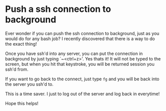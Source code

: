 # Push a ssh connection to background 

Ever wonder if you can push the ssh connection to background, just as you would do for any bash job? I recently
discovered that there is a way to do the exact thing! 

Once you have ssh'd into any server, you can put the connection in background by just typing `~<ctrl+z>'. Yes thats it! 
It will not be typed to the screen, but when you hit that keystroke, you will be returned session you ssh'd from.  

If you want to go back to the connect, just type `fg` and you will be back into the server you ssh'd to. 

This is a time saver. I just to log out of the server and log back in everytime! 

Hope this helps! 

